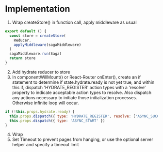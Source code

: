 # Implementation
1. Wrap createStore() in function call, apply middleware as usual
```javascript
export default () {
  const store = createStore(
    Reducer,
    applyMiddleware(sagaMiddleware)
  )
  sagaMiddleware.run(Saga)
  return store
}
```
2. Add hydrate reducer to store
3. In componentWillMount() or React-Router onEnter(), create an if statement to determine if state.hydrate.ready is not yet true, and within this if, dispatch 'HYDRATE_REGISTER' action types with a 'resolve' property to indicate acceptable action types to resolve. Also dispatch any actions necessary to initiate those initialization processes. Otherwise infinite loop will occur.

```javascript
if (!this.props.hydrate.ready) {
  this.props.dispatch({ type: 'HYDRATE_REGISTER', resolve: ['ASYNC_SUCCESS', 'ASYNC_FAIL'] })
  this.props.dispatch({ type: 'ASYNC_START' })
}
```
4. Wrap
5. Set Timeout to prevent pages from hanging, or use the optional server helper and specify a timeout limit 
